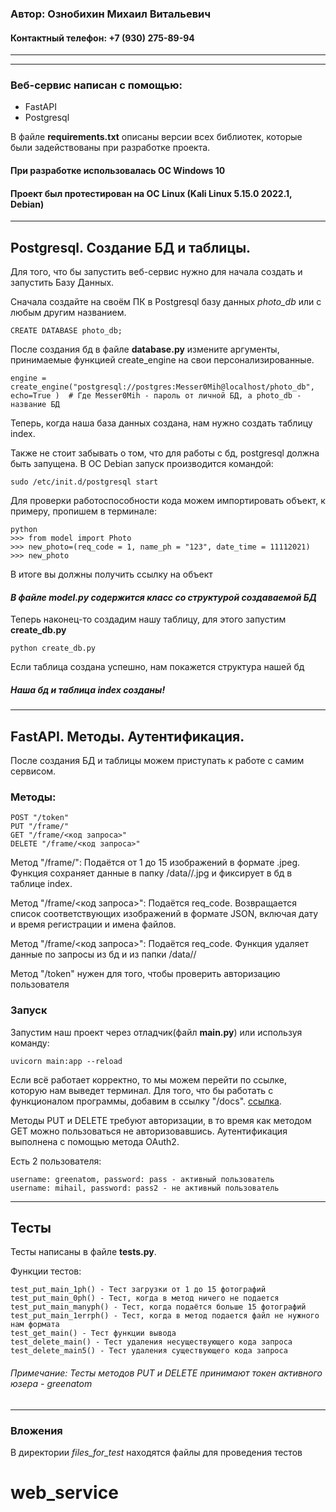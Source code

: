 ### Автор: Ознобихин Михаил Витальевич
#### Контактный телефон: +7 (930) 275-89-94


***
***

### Веб-сервис написан с помощью:

* FastAPI
* Postgresql

В файле **requirements.txt** описаны версии всех библиотек, которые были задействованы при разработке проекта.


#### При разработке использовалась ОС Windows 10
#### Проект был протестирован на OC Linux (Kali Linux 5.15.0 2022.1, Debian)

***

## Postgresql. Создание БД и таблицы.

Для того, что бы запустить веб-сервис нужно для начала создать и запустить Базу Данных.

Сначала создайте на своём ПК в Postgresql базу данных *photo_db* или c любым другим названием.

`CREATE DATABASE photo_db;`

После создания бд в файле **database.py** измените аргументы, 
принимаемые функцией create_engine на свои персонализированные.

`engine = create_engine("postgresql://postgres:Messer0Mih@localhost/photo_db",
                       echo=True
                       )  # Где Messer0Mih - пароль от личной БД, а photo_db - название БД`

Теперь, когда наша база данных создана, нам нужно создать таблицу index.

Также не стоит забывать о том, что для работы с бд, postgresql должна быть запущена. 
В ОС Debian запуск производится командой:

`sudo /etc/init.d/postgresql start`

Для проверки работоспособности кода можем импортировать объект, к примеру, пропишем в терминале:

```
python
>>> from model import Photo
>>> new_photo=(req_code = 1, name_ph = "123", date_time = 11112021)
>>> new_photo
```

В итоге вы должны получить ссылку на объект

#### *В файле model.py содержится класс со структурой создаваемой БД*

Теперь наконец-то создадим нашу таблицу, для этого запустим **create_db.py**

`python create_db.py`

Если таблица создана успешно, нам покажется структура нашей бд

##### Наша бд и таблица index созданы!

***

## FastAPI. Методы. Аутентификация.

После создания БД и таблицы можем приступать к работе с самим сервисом.

### Методы:
```
POST "/token"
PUT "/frame/"
GET "/frame/<код запроса>"
DELETE "/frame/<код запроса>"
```

Метод "/frame/": Подаётся от 1 до 15 изображений в формате .jpeg. 
Функция сохраняет данные в папку /data/<YYYYMMDD>/<GUID>.jpg
и фиксирует в бд в таблице index.

Метод "/frame/<код запроса>": Подаётся req_code. Возвращается список соответствующих изображений в формате JSON, 
включая дату и время регистрации и имена файлов.

Метод "/frame/<код запроса>": Подаётся req_code. Функция удаляет данные по запросы из бд и из папки /data/<YYYYMMDD>/

Метод "/token" нужен для того, чтобы проверить авторизацию пользователя

### Запуск
Запустим наш проект через отладчик(файл **main.py**) или используя команду:

`uvicorn main:app --reload`

Если всё работает корректно, то мы можем перейти по ссылке, которую нам выведет терминал. 
Для того, что бы работать с функционалом программы, добавим в ссылку "/docs".
[ссылка](http://127.0.0.1:8000/docs).


Методы PUT и DELETE требуют авторизации, в то время как методом GET можно пользоваться не авторизовавшись.
Аутентификация выполнена с помощью метода OAuth2.

Есть 2 пользователя:

```
username: greenatom, password: pass - активный пользователь
username: mihail, password: pass2 - не активный пользователь
```

***

## Тесты

Тесты написаны в файле **tests.py**.

Функции тестов:

```
test_put_main_1ph() - Тест загрузки от 1 до 15 фотографий
test_put_main_0ph() - Тест, когда в метод ничего не подается
test_put_main_manyph() - Тест, когда подаётся больше 15 фотографий
test_put_main_1errph() - Тест, когда в метод подается файл не нужного нам формата
test_get_main() - Тест функции вывода
test_delete_main() - Тест удаления несуществующего кода запроса
test_delete_main5() - Тест удаления существующего кода запроса
```

###### Примечание: Тесты методов PUT и DELETE принимают токен активного юзера - greenatom

***

### Вложения

В директории *files_for_test* находятся файлы для проведения тестов
# web_service
